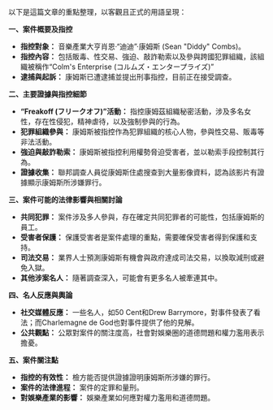 以下是這篇文章的重點整理，以客觀且正式的用語呈現：

**一、案件概要及指控**

*   **指控對象：** 音樂產業大亨肖恩·“迪迪”·康姆斯 (Sean "Diddy" Combs)。
*   **指控內容：** 包括販毒、性交易、強迫、敲詐勒索以及參與跨國犯罪組織，該組織被稱作“Colm's Enterprise (コルムズ・エンタープライズ)”
*   **逮捕與起訴：** 康姆斯已遭逮捕並提出刑事指控，目前正在接受調查。

**二、主要證據與指控細節**

*   **“Freakoff (フリークオフ)”活動：** 指控康姆茲組織秘密活動，涉及多名女性，存在性侵犯，精神虐待，以及強制參與的行為。
*   **犯罪組織參與：** 康姆斯被指控作為犯罪組織的核心人物，參與性交易、販毒等非法活動。
*   **強迫與敲詐勒索：** 康姆斯被指控利用權勢脅迫受害者，並以勒索手段控制其行為。
*  **證據收集：** 聯邦調查人員從康姆斯住處搜查到大量影像資料，認為該影片有證據顯示康姆斯所涉嫌罪行。

**三、案件可能的法律影響與相關討論**

*   **共同犯罪：** 案件涉及多人參與，存在確定共同犯罪者的可能性，包括康姆斯的員工。
*   **受害者保護：** 保護受害者是案件處理的重點，需要確保受害者得到保護和支持。
* **司法交易：** 業界人士預測康姆斯有機會與政府達成司法交易，以換取減刑或避免入獄。
* **其他涉案名人：** 隨著調查深入，可能會有更多名人被牽連其中。

**四、名人反應與輿論**

*   **社交媒體反應：** 一些名人，如50 Cent和Drew Barrymore，對事件發表了看法；而Charlemagne de God也對事件提供了他的見解。
*   **公共觀點：** 公眾對案件的關注度高，社會對娛樂圈的道德問題和權力濫用表示擔憂。

**五、案件關注點**

*   **指控的有效性：** 檢方能否提供證據證明康姆斯所涉嫌的罪行。
*   **案件的法律進程：** 案件的定罪和量刑。
*   **對娛樂產業的影響：** 娛樂產業如何應對權力濫用和道德問題。